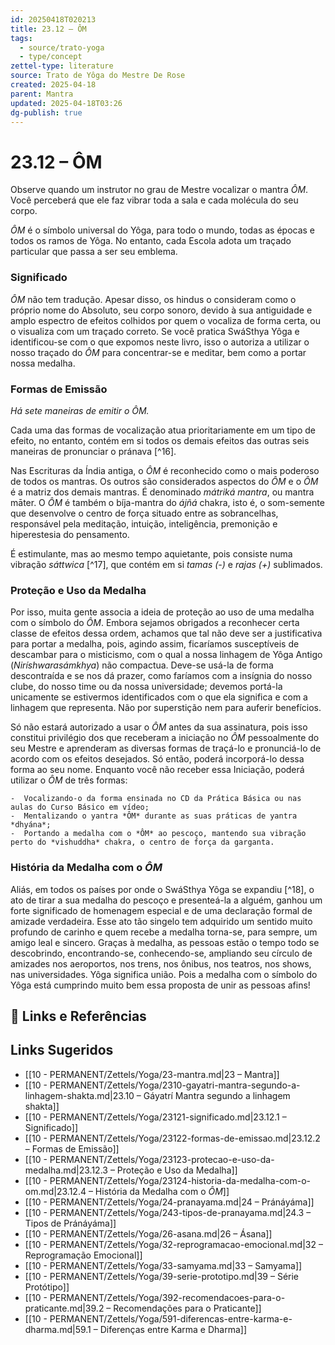 ```yaml
---
id: 20250418T020213
title: 23.12 – ÔM
tags:
  - source/trato-yoga
  - type/concept
zettel-type: literature
source: Trato de Yôga do Mestre De Rose
created: 2025-04-18
parent: Mantra
updated: 2025-04-18T03:26
dg-publish: true
---
```


# 23.12 – ÔM

Observe quando um instrutor no grau de Mestre vocalizar o mantra *ÔM*. Você perceberá que ele faz vibrar toda a sala e cada molécula do seu corpo.

*ÔM* é o símbolo universal do Yôga, para todo o mundo, todas as épocas e todos os ramos de Yôga. No entanto, cada Escola adota um traçado particular que passa a ser seu emblema.

### Significado
*ÔM* não tem tradução. Apesar disso, os hindus o consideram como o próprio nome do Absoluto, seu corpo sonoro, devido à sua antiguidade e amplo espectro de efeitos colhidos por quem o vocaliza de forma certa, ou o visualiza com um traçado correto. Se você pratica SwáSthya Yôga e identificou-se com o que expomos neste livro, isso o autoriza a utilizar o nosso traçado do *ÔM* para concentrar-se e meditar, bem como a portar nossa medalha.
### Formas de Emissão
**Há sete maneiras de emitir o *ÔM**.*

Cada uma das formas de vocalização atua prioritariamente em um tipo de efeito, no entanto, contém em si todos os demais efeitos das outras seis maneiras de pronunciar o pránava [^16].

Nas Escrituras da Índia antiga, o *ÔM* é reconhecido como o mais poderoso de todos os mantras. Os outros são considerados aspectos do *ÔM* e o *ÔM* é a matriz dos demais mantras. É denominado *mátriká mantra*, ou mantra māter. O *ÔM* é também o bíja-mantra do *ájñá* chakra, isto é, o som-semente que desenvolve o centro de força situado entre as sobrancelhas, responsável pela meditação, intuição, inteligência, premonição e hiperestesia do pensamento.

É estimulante, mas ao mesmo tempo aquietante, pois consiste numa vibração *sáttwica* [^17], que contém em si *tamas (-)* e *rajas (+)* sublimados.
### Proteção e Uso da Medalha
Por isso, muita gente associa a ideia de proteção ao uso de uma medalha com o símbolo do *ÔM*. Embora sejamos obrigados a reconhecer certa classe de efeitos dessa ordem, achamos que tal não deve ser a justificativa para portar a medalha, pois, agindo assim, ficaríamos susceptíveis de descambar para o misticismo, com o qual a nossa linhagem de Yôga Antigo (*Niríshwarasámkhya*) não compactua. Deve-se usá-la de forma descontraída e se nos dá prazer, como faríamos com a insígnia do nosso clube, do nosso time ou da nossa universidade; devemos portá-la unicamente se estivermos identificados com o que ela significa e com a linhagem que representa. Não por superstição nem para auferir benefícios.

Só não estará autorizado a usar o *ÔM* antes da sua assinatura, pois isso constitui privilégio dos que receberam a iniciação no *ÔM* pessoalmente do seu Mestre e aprenderam as diversas formas de traçá-lo e pronunciá-lo de acordo com os efeitos desejados. Só então, poderá incorporá-lo dessa forma ao seu nome. Enquanto você não receber essa Iniciação, poderá utilizar o *ÔM* de três formas:

    -  Vocalizando-o da forma ensinada no CD da Prática Básica ou nas aulas do Curso Básico em vídeo;
    -  Mentalizando o yantra *ÔM* durante as suas práticas de yantra *dhyána*;
    -  Portando a medalha com o *ÔM* ao pescoço, mantendo sua vibração perto do *vishuddha* chakra, o centro de força da garganta.
### História da Medalha com o *ÔM*
Aliás, em todos os países por onde o SwáSthya Yôga se expandiu [^18], o ato de tirar a sua medalha do pescoço e presenteá-la a alguém, ganhou um forte significado de homenagem especial e de uma declaração formal de amizade verdadeira. Esse ato tão singelo tem adquirido um sentido muito profundo de carinho e quem recebe a medalha torna-se, para sempre, um amigo leal e sincero. Graças à medalha, as pessoas estão o tempo todo se descobrindo, encontrando-se, conhecendo-se, ampliando seu círculo de amizades nos aeroportos, nos trens, nos ônibus, nos teatros, nos shows, nas universidades. Yôga significa união. Pois a medalha com o símbolo do Yôga está cumprindo muito bem essa proposta de unir as pessoas afins!


## 🔗 Links e Referências

## Links Sugeridos

- [[10 - PERMANENT/Zettels/Yoga/23-mantra.md\|23 – Mantra]]
- [[10 - PERMANENT/Zettels/Yoga/2310-gayatri-mantra-segundo-a-linhagem-shakta.md\|23.10 – Gáyatrí Mantra segundo a linhagem shakta]]
- [[10 - PERMANENT/Zettels/Yoga/23121-significado.md\|23.12.1 – Significado]]
- [[10 - PERMANENT/Zettels/Yoga/23122-formas-de-emissao.md\|23.12.2 – Formas de Emissão]]
- [[10 - PERMANENT/Zettels/Yoga/23123-protecao-e-uso-da-medalha.md\|23.12.3 – Proteção e Uso da Medalha]]
- [[10 - PERMANENT/Zettels/Yoga/23124-historia-da-medalha-com-o-om.md\|23.12.4 – História da Medalha com o *ÔM*]]
- [[10 - PERMANENT/Zettels/Yoga/24-pranayama.md\|24 – Pránáyáma]]
- [[10 - PERMANENT/Zettels/Yoga/243-tipos-de-pranayama.md\|24.3 – Tipos de Pránáyáma]]
- [[10 - PERMANENT/Zettels/Yoga/26-asana.md\|26 – Ásana]]
- [[10 - PERMANENT/Zettels/Yoga/32-reprogramacao-emocional.md\|32 – Reprogramação Emocional]]
- [[10 - PERMANENT/Zettels/Yoga/33-samyama.md\|33 – Samyama]]
- [[10 - PERMANENT/Zettels/Yoga/39-serie-prototipo.md\|39 – Série Protótipo]]
- [[10 - PERMANENT/Zettels/Yoga/392-recomendacoes-para-o-praticante.md\|39.2 – Recomendações para o Praticante]]
- [[10 - PERMANENT/Zettels/Yoga/591-diferencas-entre-karma-e-dharma.md\|59.1 – Diferenças entre Karma e Dharma]]
